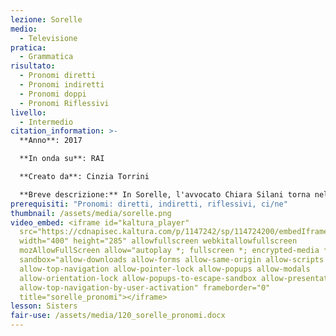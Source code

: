 ```yaml
---
lezione: Sorelle
medio:
  - Televisione
pratica:
  - Grammatica
risultato:
  - Pronomi diretti
  - Pronomi indiretti
  - Pronomi doppi
  - Pronomi Riflessivi
livello:
  - Intermedio
citation_information: >-
  **Anno**: 2017

  **In onda su**: RAI

  **Creato da**: Cinzia Torrini

  **Breve descrizione:** In Sorelle, l'avvocato Chiara Silani torna nella sua città natale, Matera, per indagare sulla scomparsa della sorella. In questa clip, Chiara si ferma in un negozio di alimentari per fare un acquisto veloce.
prerequisiti: "Pronomi: diretti, indiretti, riflessivi, ci/ne"
thumbnail: /assets/media/sorelle.png
video_embed: <iframe id="kaltura_player"
  src="https://cdnapisec.kaltura.com/p/1147242/sp/114724200/embedIframeJs/uiconf_id/9757771/partner_id/1147242?iframeembed=true&playerId=kaltura_player&entry_id=1_rf9xqps9&flashvars[streamerType]=auto&amp;flashvars[localizationCode]=en&amp;flashvars[sideBarContainer.plugin]=true&amp;flashvars[sideBarContainer.position]=left&amp;flashvars[sideBarContainer.clickToClose]=true&amp;flashvars[chapters.plugin]=true&amp;flashvars[chapters.layout]=vertical&amp;flashvars[chapters.thumbnailRotator]=false&amp;flashvars[streamSelector.plugin]=true&amp;flashvars[EmbedPlayer.SpinnerTarget]=videoHolder&amp;flashvars[dualScreen.plugin]=true&amp;flashvars[Kaltura.addCrossoriginToIframe]=true&amp;&wid=1_7efivjha"
  width="400" height="285" allowfullscreen webkitallowfullscreen
  mozAllowFullScreen allow="autoplay *; fullscreen *; encrypted-media *"
  sandbox="allow-downloads allow-forms allow-same-origin allow-scripts
  allow-top-navigation allow-pointer-lock allow-popups allow-modals
  allow-orientation-lock allow-popups-to-escape-sandbox allow-presentation
  allow-top-navigation-by-user-activation" frameborder="0"
  title="sorelle_pronomi"></iframe>
lesson: Sisters
fair-use: /assets/media/120_sorelle_pronomi.docx
---
```

